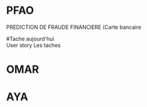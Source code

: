 # PFAO
PREDICTION DE FRAUDE FINANCIERE (Carte bancaire 

#Tache aujourd'hui  
User story 
Les taches 

# OMAR

# AYA 

